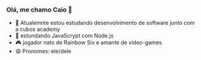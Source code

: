 ### Olá, me chamo Caio 👋

- 🔭 Atualemnte estou estudando desenvolvimento de software junto com a cubos academy 
- 🌱 estundando JavaScrypt com Node.js
- 🎮 jogador nato de Rainbow Six e amante de video-games
- 😄 Pronomes: ele/dele

